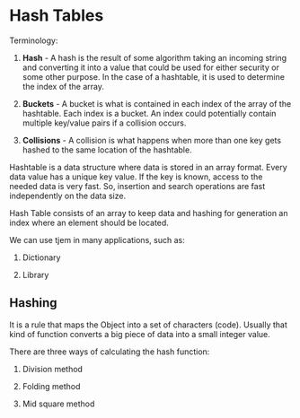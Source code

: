 # Hash Tables

Terminology:

1. **Hash** - A hash is the result of some algorithm taking an incoming string and converting it into a value that could be used for either security or some other purpose. In the case of a hashtable, it is used to determine the index of the array.

2. **Buckets** - A bucket is what is contained in each index of the array of the hashtable. Each index is a bucket. An index could potentially contain multiple key/value pairs if a collision occurs.

3. **Collisions** - A collision is what happens when more than one key gets hashed to the same location of the hashtable.

Hashtable is a data structure where data is stored in an array format. Every data value has a unique key value. If the key is known, access to the needed data is very fast. So, insertion and search operations are fast independently on the data size. 

Hash Table consists of an array to keep data and hashing for generation an index where an element should be located.

We can use tjem in many applications, such as:

1. Dictionary

2. Library

## Hashing

It is a rule that maps the Object into a set of characters (code). Usually that kind of function converts a big piece of data into a small integer value.

There are three ways of calculating the hash function:

1. Division method

2. Folding method

3. Mid square method
